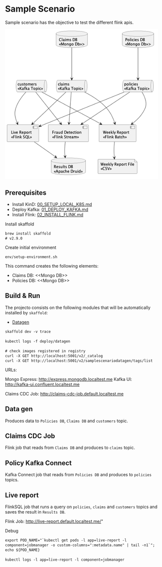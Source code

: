 # Sample Scenario

Sample scenario has the objective to test the different flink apis.

![Sample Scenario](../doc/img/sample_scenario.png)

## Prerequisites

* Install KinD: [00_SETUP_LOCAL_K8S.md](../doc/00_SETUP_LOCAL_K8S.md)
* Deploy Kafka: [01_DEPLOY_KAFKA.md](../doc/01_DEPLOY_KAFKA.md)
* Install Flink: [02_INSTALL_FLINK.md](../doc/02_INSTALL_FLINK.md)

Install skaffold

```shell
brew install skaffold
# v2.9.0
```

Create initial environment

```shell
env/setup-environment.sh
```

This command creates the following elements:

* Claims DB: \<\<Mongo DB>>
* Policies DB: \<\<Mongo DB>>

## Build & Run

The projecto consists on the following modules that will be automatically installed by `skaffold`:

* [Datagen](datagen/README.md)

```shell
skaffold dev -v trace

kubectl logs -f deploy/datagen

# check images registered in registry
curl -X GET http://localhost:5001/v2/_catalog
curl -X GET http://localhost:5001/v2/samplescenariodatagen/tags/list
```

URLs:

Mongo Express: http://express.mongodb.localtest.me
Kafka UI: http://kafka-ui.confluent.localtest.me

Claims CDC Job: http://claims-cdc-job.default.localtest.me


## Data gen

Produces data to `Policies DB`, `Claims DB` and `customers` topic.

## Claims CDC Job

Flink job that reads from `Claims DB` and produces to `claims` topic.

## Policy Kafka Connect

Kafka Connect job that reads from `Policies DB` and produces to `policies` topics.

## Live report

FlinkSQL job that runs a query on `policies`, `claims` and `customers` topics and saves the result in `Results DB`.

Flink Job: http://live-report.default.localtest.me/"

Debug

```shell
export POD_NAME="`kubectl get pods -l app=live-report -l component=jobmanager -o custom-columns=":metadata.name" | tail -n1`";
echo ${POD_NAME}

kubectl logs -l app=live-report -l component=jobmanager
```